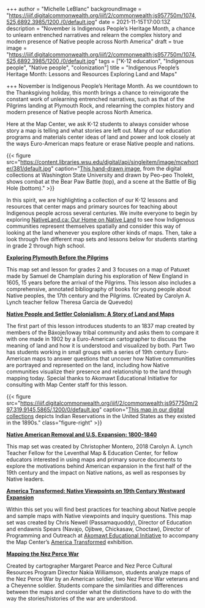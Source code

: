 +++
author = "Michelle LeBlanc"
backgroundImage = "https://iiif.digitalcommonwealth.org/iiif/2/commonwealth:js957750m/1074,525,6892,3985/1200,/0/default.jpg"
date = 2021-11-15T17:00:13Z
description = "November is Indigenous People’s Heritage Month, a chance to unlearn entrenched narratives and relearn the complex history and modern presence of Native people across North America"
draft = true
image = "https://iiif.digitalcommonwealth.org/iiif/2/commonwealth:js957750m/1074,525,6892,3985/1200,/0/default.jpg"
tags = ["K-12 education", "Indigenous people", "Native people", "colonization"]
title = "Indigenous People’s Heritage Month: Lessons and Resources Exploring Land and Maps"

+++
November is Indigenous People’s Heritage Month. As we countdown to the Thanksgiving holiday, this month brings a chance to reinvigorate the constant work of unlearning entrenched narratives, such as that of the Pilgrims landing at Plymouth Rock, and relearning the complex history and modern presence of Native people across North America.

Here at the Map Center, we ask K-12 students to always consider whose story a map is telling and what stories are left out. Many of our education programs and materials center ideas of land and power and look closely at the ways Euro-American maps feature or erase Native people and nations.

{{< figure src="https://content.libraries.wsu.edu/digital/api/singleitem/image/mcwhorter/381/default.jpg" caption="[This hand-drawn image](https://content.libraries.wsu.edu/digital/collection/mcwhorter/id/381), from the digital collections at Washington State University and drawn by Peo-peo Tholekt, shows combat at the Bear Paw Battle (top), and a scene at the Battle of Big Hole (bottom)." >}}

In this spirit, we are highlighting a collection of our K-12 lessons and resources that center maps and primary sources for teaching about Indigenous people across several centuries. We invite everyone to begin by exploring [NativeLand.ca: Our Home on Native Land](https://native-land.ca/) to see how Indigenous communities represent themselves spatially and consider this way of looking at the land whenever you explore other kinds of maps. Then, take a look through five different map sets and lessons below for students starting in grade 2 through high school.

[**Exploring Plymouth Before the Pilgrims**](https://collections.leventhalmap.org/map-sets/332)

This map set and lesson for grades 2 and 3 focuses on a map of Patuxet made by Samuel de Champlain during his exploration of New England in 1605, 15 years before the arrival of the Pilgrims. This lesson also includes a comprehensive, annotated bibliography of books for young people about Native peoples, the 17th century and the Pilgrims. (Created by Carolyn A. Lynch teacher fellow Theresa Garcia de Quevedo)

[**Native People and Settler Colonialism: A Story of Land and Maps**](https://collections.leventhalmap.org/educators/curriculum-materials/136)

The first part of this lesson introduces students to an 1837 map created by members of the Báxoje/Ioway tribal community and asks them to compare it with one made in 1902 by a Euro-American cartographer to discuss the meaning of land and how it is understood and visualized by both. Part Two has students working in small groups with a series of 19th century Euro-American maps to answer questions that uncover how Native communities are portrayed and represented on the land, including how Native communities visualize their presence and relationship to the land through mapping today. Special thanks to Akomawt Educational Initiative for consulting with Map Center staff for this lesson.

{{< figure src="https://iiif.digitalcommonwealth.org/iiif/2/commonwealth:js957750m/297,319,9145,5865/,1200/0/default.jpg" caption="[This map in our digital collections](https://collections.leventhalmap.org/search/commonwealth:js957749v) depicts Indian Reservations in the United States as they existed in the 1890s." class="figure-right" >}}

[**Native American Removal and U.S. Expansion: 1800-1840**](https://collections.leventhalmap.org/map-sets/453)

This map set was created by Christopher Montero, 2018 Carolyn A. Lynch Teacher Fellow for the Leventhal Map & Education Center, for fellow educators interested in using maps and primary source documents to explore the motivations behind American expansion in the first half of the 19th century and the impact on Native nations, as well as responses by Native leaders.

[**America Transformed: Native Viewpoints on 19th Century Westward Expansion**](https://collections.leventhalmap.org/map-sets/536)

Within this set you will find best practices for teaching about Native people and sample maps with Native viewpoints and inquiry questions. This map set was created by Chris Newell (Passamaquoddy), Director of Education and endawnis Spears (Navajo, Ojibwe, Chickasaw, Choctaw), Director of Programming and Outreach at [Akomawt Educational Initiative](https://www.akomawt.org/) to accompany the Map Center’s [America Transformed](https://collections.leventhalmap.org/exhibits/25) exhibition.

[**Mapping the Nez Perce War**](https://collections.leventhalmap.org/educators/curriculum-materials/126)

Created by cartographer Margaret Pearce and Nez Perce Cultural Resources Program Director Nakia Williamson, students analyze maps of the Nez Perce War by an American soldier, two Nez Perce War veterans and a Cheyenne soldier. Students compare the similarities and differences between the maps and consider what the distinctions have to do with the way the stories/histories of the war are understood.